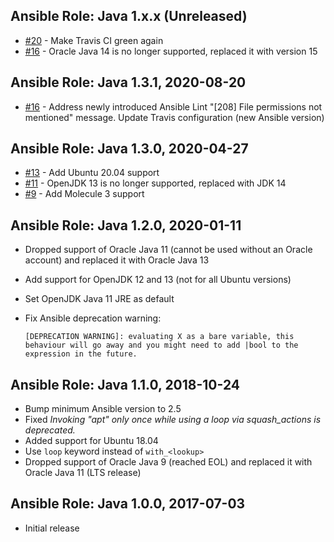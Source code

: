 ## Ansible Role: Java 1.x.x (Unreleased)

- [#20](https://github.com/T2L/ansible-role-java/pull/20) - Make Travis CI green again
- [#16](https://github.com/T2L/ansible-role-java/issues/18) - Oracle Java 14 is no longer supported, replaced it with version 15

## Ansible Role: Java 1.3.1, 2020-08-20

- [#16](https://github.com/T2L/ansible-role-java/issues/16) - Address newly introduced Ansible Lint "[208] File permissions not mentioned" message. Update Travis configuration (new Ansible version)

## Ansible Role: Java 1.3.0, 2020-04-27

- [#13](https://github.com/T2L/ansible-role-java/issues/13) - Add Ubuntu 20.04 support
- [#11](https://github.com/T2L/ansible-role-java/issues/11) - OpenJDK 13 is no longer supported, replaced with JDK 14
- [#9](https://github.com/T2L/ansible-role-java/issues/9) - Add Molecule 3 support

## Ansible Role: Java 1.2.0, 2020-01-11

- Dropped support of Oracle Java 11 (cannot be used without an Oracle account) and replaced it with Oracle Java 13
- Add support for OpenJDK 12 and 13 (not for all Ubuntu versions)
- Set OpenJDK Java 11 JRE as default
- Fix Ansible deprecation warning:

  ```
  [DEPRECATION WARNING]: evaluating X as a bare variable, this behaviour will go away and you might need to add |bool to the expression in the future.
  ```

## Ansible Role: Java 1.1.0, 2018-10-24

- Bump minimum Ansible version to 2.5
- Fixed _Invoking "apt" only once while using a loop via squash_actions is deprecated._
- Added support for Ubuntu 18.04
- Use `loop` keyword instead of `with_<lookup>`
- Dropped support of Oracle Java 9 (reached EOL) and replaced it with Oracle Java 11 (LTS release)

## Ansible Role: Java 1.0.0, 2017-07-03

- Initial release
